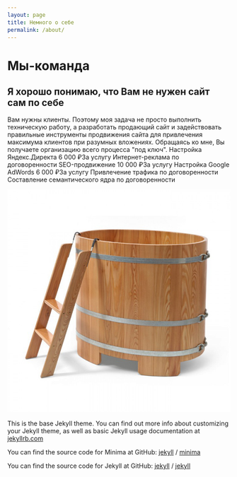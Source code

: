 ```yaml
---
layout: page
title: Немного о себе
permalink: /about/
---
```


# Мы-команда 
## Я хорошо понимаю, что Вам не нужен сайт сам по себе 

Вам нужны клиенты. Поэтому моя задача не просто выполнить техническую работу, а разработать продающий сайт и задействовать правильные инструменты продвижения сайта для привлечения максимума клиентов при разумных вложениях. Обращаясь ко мне, Вы получаете организацию всего процесса "под ключ".
Настройка Яндекс.Директа
6 000 ₽За услугу
Интернет-реклама
по договоренности
SEO-продвижение
10 000 ₽За услугу
Настройка Google AdWords
6 000 ₽За услугу
Привлечение трафика
по договоренности
Составление семантического ядра
по договоренности

![Image of Barrel](images/443_03_frei.jpg)

This is the base Jekyll theme. You can find out more info about customizing your Jekyll theme, as well as basic Jekyll usage documentation at [jekyllrb.com](https://jekyllrb.com/)

You can find the source code for Minima at GitHub:
[jekyll][jekyll-organization] /
[minima](https://github.com/jekyll/minima)

You can find the source code for Jekyll at GitHub:
[jekyll][jekyll-organization] /
[jekyll](https://github.com/jekyll/jekyll)


[jekyll-organization]: https://github.com/jekyll

